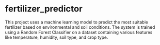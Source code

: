 # fertilizer_predictor
This project uses a machine learning model to predict the most suitable fertilizer based on environmental and soil conditions. The system is trained using a Random Forest Classifier on a dataset containing various features like temperature, humidity, soil type, and crop type.
